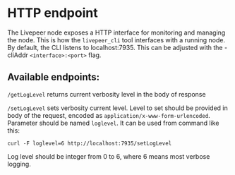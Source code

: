 # HTTP endpoint

The Livepeer node exposes a HTTP interface for monitoring and managing the node. This is how the `livepeer_cli` tool interfaces with a running node.
By default, the CLI listens to localhost:7935. This can be adjusted with the -cliAddr `<interface>:<port>` flag.

## Available endpoints:



`/getLogLevel` returns current verbosity level in the body of response

`/setLogLevel` sets verbosity current level. Level to set should be provided in body of the request, encoded as `application/x-www-form-urlencoded`. Parameter should be named `loglevel`.
It can be used from command like this:

`curl -F loglevel=6 http://localhost:7935/setLogLevel`

Log level should be integer from 0 to 6, where 6 means most verbose logging.
